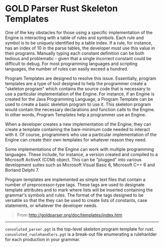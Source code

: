 # GOLD Parser Rust Skeleton Templates


One of the key obstacles for those using a specific implementation of the Engine is interacting with a table of rules and symbols. Each rule and symbol is to be uniquely identified by a table index. If a rule, for instance, has an index of 10 in the parse tables, the developer must use this value in their programs.
Manually typing each constant definition can be both tedious and problematic - given that a single incorrect constant could be difficult to debug. For most programming languages and scripting languages, the number of rules can easily exceed a hundred.

Program Templates are designed to resolve this issue. Essentially, program templates are a type of tool designed to help the programmer create a "skeleton program" which contains the source code that is necessary to use a particular implementation of the Engine. For instance, if an Engine is created for the Java Programming Language, a Program Template can be used to create a basic skeleton program to use it. This skeleton program would contain the necessary declarations and function calls to the Engine. In other words, Program Templates help a programmer use an Engine.

When a developer creates a new implementation of the Engine, they can create a template containing the bare-minimum code needed to interact with it. Of course, programmers who use a particular implementation of the Engine can create their own templates for whatever reason they need.

Some implementations of the Engine can work with multiple programming languages. These include, for instance, a version created and compiled to a Microsoft ActiveX (COM) object. This can be "plugged" into various development suites such as Microsoft Visual Basic 6, Microsoft C++ 6 and Borland Delphi 7.

Program templates are implemented as simple text files that contain a number of preprocessor-type tags. These tags are used to designate template attributes and to mark where lists will be inserted containing the grammar's symbols and rules. The format of the tags designed to be versatile so that the they can be used to create lists of constants, case statements, or whatever the developer needs.
>From http://goldparser.org/doc/templates/index.htm

----------------
`convoluted_parser.pgt` is the top-level skeleton program template for rust.
`convoluted_ruolehandlers.pgt` is a break-out file enumerating a rulehanlder
for each production in your grammar.

